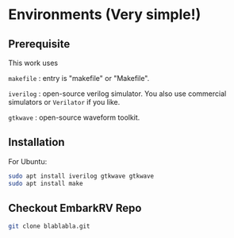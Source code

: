 # Environments (Very simple!)

## Prerequisite
This work uses

 ``makefile`` : entry is "makefile" or "Makefile".
 
 ``iverilog`` : open-source verilog simulator. You also use commercial simulators or ``Verilator`` if you like.
 
 ``gtkwave`` : open-source waveform toolkit.

## Installation

For Ubuntu:
```bash
sudo apt install iverilog gtkwave gtkwave
sudo apt install make
```

## Checkout EmbarkRV Repo

```bash
git clone blablabla.git
```